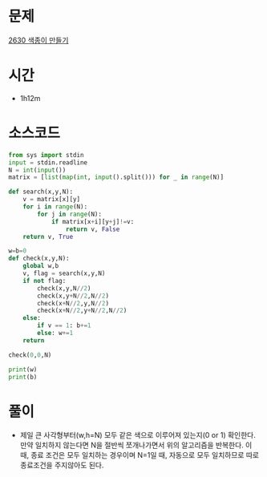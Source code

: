 # 문제
[2630 색종이 만들기](https://www.acmicpc.net/problem/2630)

# 시간
- 1h12m 

# 소스코드

```python
from sys import stdin
input = stdin.readline 
N = int(input())
matrix = [list(map(int, input().split())) for _ in range(N)]

def search(x,y,N):
    v = matrix[x][y]
    for i in range(N):
        for j in range(N):
            if matrix[x+i][y+j]!=v:
                return v, False
    return v, True

w=b=0
def check(x,y,N):
    global w,b
    v, flag = search(x,y,N)
    if not flag:
        check(x,y,N//2)
        check(x,y+N//2,N//2)
        check(x+N//2,y,N//2)
        check(x+N//2,y+N//2,N//2)
    else:
        if v == 1: b+=1 
        else: w+=1
    return 

check(0,0,N)

print(w)
print(b)

```
# 풀이
- 제일 큰 사각형부터(w,h=N) 모두 같은 색으로 이루어져 있는지(0 or 1) 확인한다. 만약 일치하지 않는다면 N을 절반씩 쪼개나가면서 위의 알고리즘을 반복한다. 이 때, 종료 조건은 모두 일치하는 경우이며 N=1일 때, 자동으로 모두 일치하므로 따로 종료조건을 주지않아도 된다.
